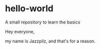 # hello-world
A small repository to learn the basics

Hey everyone,

my name is Jazzpilz, and that's for a reason. 
